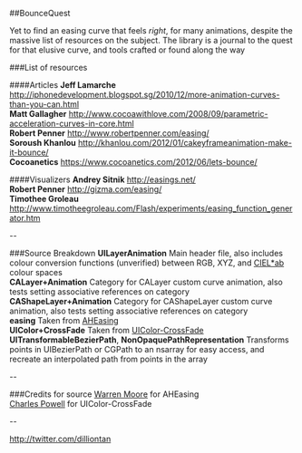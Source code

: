 ##BounceQuest
  
Yet to find an easing curve that feels _right_, for many animations, despite the massive list of resources on the subject. The library is a journal to the quest for that elusive curve, and tools crafted or found along the way  
  
###List of resources  
  
####Articles
__Jeff Lamarche__ http://iphonedevelopment.blogspot.sg/2010/12/more-animation-curves-than-you-can.html  
__Matt Gallagher__ http://www.cocoawithlove.com/2008/09/parametric-acceleration-curves-in-core.html  
__Robert Penner__ http://www.robertpenner.com/easing/  
__Soroush Khanlou__ http://khanlou.com/2012/01/cakeyframeanimation-make-it-bounce/  
__Cocoanetics__ https://www.cocoanetics.com/2012/06/lets-bounce/  
  
####Visualizers
__Andrey Sitnik__ http://easings.net/  
__Robert Penner__ http://gizma.com/easing/  
__Timothee Groleau__ http://www.timotheegroleau.com/Flash/experiments/easing_function_generator.htm  

--

###Source Breakdown
__UILayerAnimation__ Main header file, also includes colour conversion functions (unverified) between RGB, XYZ, and [CIEL*ab](http://en.wikipedia.org/wiki/Lab_color_space) colour spaces  
__CALayer+Animation__ Category for CALayer custom curve animation, also tests setting associative references on category  
__CAShapeLayer+Animation__ Category for CAShapeLayer custom curve animation, also tests setting associative references on category  
__easing__ Taken from [AHEasing](https://github.com/warrenm/AHEasing)  
__UIColor+CrossFade__ Taken from [UIColor-CrossFade](https://github.com/cbpowell/UIColor-CrossFade)  
__UITransformableBezierPath__, __NonOpaquePathRepresentation__ Transforms points in UIBezierPath or CGPath to an nsarray for easy access, and recreate an interpolated path from points in the array  

--

###Credits for source
[Warren Moore](https://github.com/warrenm) for AHEasing  
[Charles Powell](https://github.com/cbpowell) for UIColor-CrossFade  

--

http://twitter.com/dilliontan